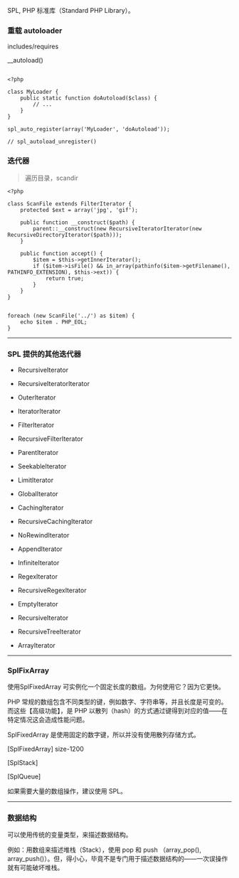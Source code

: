 SPL, PHP 标准库（Standard PHP Library）。



### 重载 autoloader

includes/requires

__autoload()


```

<?php

class MyLoader {
	public static function doAutoload($class) {
		// ...
	}
}

spl_auto_register(array('MyLoader', 'doAutoload'));

// spl_autoload_unregister()

```

### 迭代器

> 遍历目录，scandir

```
<?php
	
class ScanFile extends FilterIterator {
	protected $ext = array('jpg', 'gif');
	
	public function __construct($path) {
		parent::__construct(new RecursiveIteratorIterator(new RecursiveDirectoryIterator($path)));
	}
	
	public function accept() {
		$item = $this->getInnerIterator();
		if ($item->isFile() && in_array(pathinfo($item->getFilename(), PATHINFO_EXTENSION), $this->ext)) {
			return true;
		}
	}
}


foreach (new ScanFile('../') as $item) {
	echo $item . PHP_EOL;
}

```



----

###  SPL 提供的其他迭代器

- RecursiveIterator

- RecursiveIteratorIterator

- OuterIterator

- IteratorIterator

- FilterIterator

- RecursiveFilterIterator

- ParentIterator

- SeekableIterator

- LimitIterator

- GlobalIterator

- CachingIterator

- RecursiveCachingIterator

- NoRewindIterator

- AppendIterator

- InfiniteIterator

- RegexIterator

- RecursiveRegexIterator

- EmptyIterator

- RecursiveIterator

- RecursiveTreeIterator

- ArrayIterator


----


### SplFixArray

使用SplFixedArray 可实例化一个固定长度的数组。为何使用它？因为它更快。

PHP 常规的数组包含不同类型的键，例如数字、字符串等，并且长度是可变的。而这些【高级功能】，是 PHP 以散列（hash）的方式通过键得到对应的值——在特定情况这会造成性能问题。


SplFixedArray 是使用固定的数字键，所以并没有使用散列存储方式。

[SplFixedArray] size-1200

[SplStack]

[SplQueue]

如果需要大量的数组操作，建议使用 SPL。

----

### 数据结构

可以使用传统的变量类型，来描述数据结构。

例如：用数组来描述堆栈（Stack），使用 pop 和 push （array_pop(), array_push()）。但，得小心，毕竟不是专门用于描述数据结构的——一次误操作就有可能破坏堆栈。

